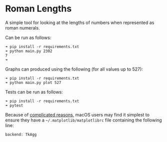 Roman Lengths
=============

A simple tool for looking at the lengths of numbers when represented as roman numerals.

Can be run as follows:

    ➜ pip install -r requirements.txt
    ➜ python main.py 2302 
    7
    ➜

Graphs can produced using the following (for all values up to 527):

    ➜ pip install -r requirements.txt
    ➜ python main.py plot 527

Tests can be run as follows:

    ➜ pip install -r requirements.txt
    ➜ pytest

Because of [complicated reasons](https://matplotlib.org/faq/osx_framework.html), macOS
users may find it simplest to ensure they have a `~/.matplotlib/matplotlibrc` file
containing the following line:

    backend: TkAgg
